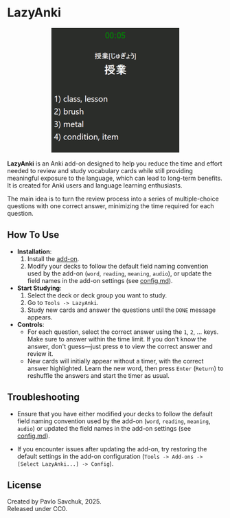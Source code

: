 # LazyAnki

<p align="center">
    <picture>
      <img alt="LazyAnki Example Animation" src="example.gif">
    </picture>
</p>

**LazyAnki** is an Anki add-on designed to help you reduce the time and effort needed to review and study vocabulary cards while still providing meaningful exposure to the language, which can lead to long-term benefits. It is created for Anki users and language learning enthusiasts.

The main idea is to turn the review process into a series of multiple-choice questions with one correct answer, minimizing the time required for each question.

## How To Use

* **Installation**:
    1. Install the [add-on](https://ankiweb.net/shared/info/1193469120).
    2. Modify your decks to follow the default field naming convention used by the add-on (`word`, `reading`, `meaning`, `audio`), or update the field names in the add-on settings (see [config.md](config.md)).  
* **Start Studying**:
    1. Select the deck or deck group you want to study.  
    2. Go to `Tools -> LazyAnki`.  
    3. Study new cards and answer the questions until the `DONE` message appears.
* **Controls**:
    - For each question, select the correct answer using the `1`, `2`, ... keys. Make sure to answer within the time limit. If you don't know the answer, don't guess—just press `0` to view the correct answer and review it.  
    - New cards will initially appear without a timer, with the correct answer highlighted. Learn the new word, then press `Enter` (`Return`) to reshuffle the answers and start the timer as usual.

## Troubleshooting

- Ensure that you have either modified your decks to follow the default field naming convention used by the add-on (`word`, `reading`, `meaning`, `audio`) or updated the field names in the add-on settings (see [config.md](config.md)).

- If you encounter issues after updating the add-on, try restoring the default settings in the add-on configuration (`Tools -> Add-ons -> [Select LazyAnki...] -> Config`).

## License

Created by Pavlo Savchuk, 2025. <br>
Released under CC0.

